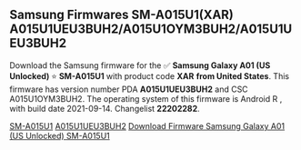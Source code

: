 <h2>Samsung Firmwares SM-A015U1(XAR) A015U1UEU3BUH2/A015U1OYM3BUH2/A015U1UEU3BUH2</h2>
Download the Samsung firmware for the ✅ <strong>Samsung Galaxy A01 (US Unlocked) </strong> ⭐ <strong>SM-A015U1</strong> with product code <strong>XAR</strong> <strong> from United States</strong>. This firmware has version number PDA <strong>A015U1UEU3BUH2</strong> and CSC A015U1OYM3BUH2. The operating system of this firmware is Android R , with build date 2021-09-14. Changelist <strong>22202282</strong>.


[SM-A015U1](https://samfirm.shop/samsung/model/SM-A015U1)
[A015U1UEU3BUH2](https://samfirm.shop/samsung/pda/A015U1UEU3BUH2)
[Download Firmware Samsung Galaxy A01 (US Unlocked) SM-A015U1](https://samfirm.shop/samsung/firmware/455971)
